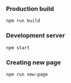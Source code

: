 ### Production build
```
npm run build
```

### Development server
```
npm start
```

### Creating new page
```
npm run new:page
```